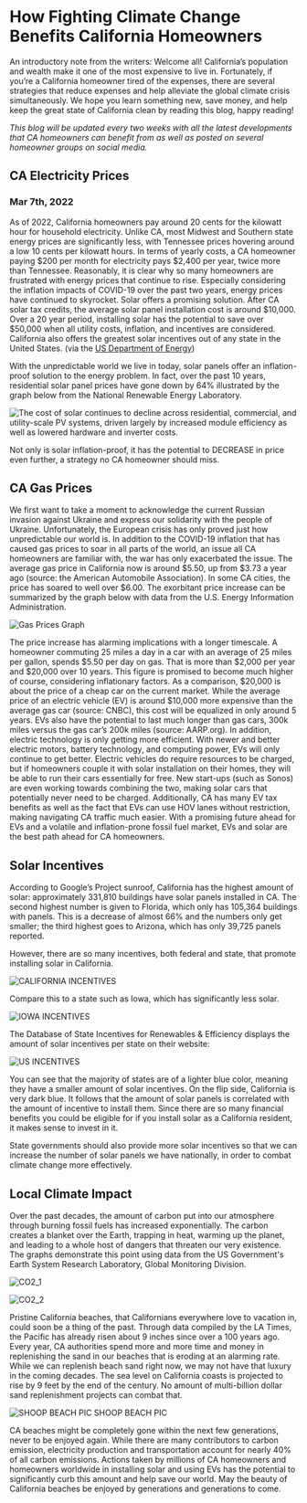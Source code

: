 # How Fighting Climate Change Benefits California Homeowners

An introductory note from the writers: 
Welcome all! California’s population and wealth make it one of the most expensive to live in. Fortunately, if you’re a California homeowner tired of the expenses, there are several strategies that reduce expenses and help alleviate the global climate crisis simultaneously. We hope you learn something new, save money, and help keep the great state of California clean by reading this blog, happy reading! 

_This blog will be updated every two weeks with all the latest developments that CA homeowners can benefit from as well as posted on several homeowner groups on social media._

## CA Electricity Prices
### Mar 7th, 2022

  As of 2022, California homeowners pay around 20 cents for the kilowatt hour for household electricity. Unlike CA, most Midwest and Southern state energy prices are significantly less, with Tennessee prices hovering around a low 10 cents per kilowatt hours. In terms of yearly costs, a CA homeowner paying $200 per month for electricity pays $2,400 per year, twice more than Tennessee. Reasonably, it is clear why so many homeowners are frustrated with energy prices that continue to rise. Especially considering the inflation impacts of COVID-19 over the past two years, energy prices have continued to skyrocket. Solar offers a promising solution. After CA solar tax credits, the average solar panel installation cost is around $10,000. Over a 20 year period, installing solar has the potential to save over $50,000 when all utility costs, inflation, and incentives are considered. California also offers the greatest solar incentives out of any state in the United States. (via the [US Department of Energy](https://www.energysage.com/local-data/solar-panel-cost/ca/#))
  
With the unpredictable world we live in today, solar panels offer an inflation-proof solution to the energy problem. 
In fact, over the past 10 years, residential solar panel prices have gone down by 64% illustrated by the graph below from the National Renewable Energy Laboratory.

![The cost of solar continues to decline across residential, commercial, and utility-scale PV systems, driven largely by increased module efficiency as well as lowered hardware and inverter costs.](https://www.nrel.gov/news/program/2021/images/pv-2up-825.jpg)

Not only is solar inflation-proof, it has the potential to DECREASE in price even further, a strategy no CA homeowner should miss. 

## CA Gas Prices

We first want to take a moment to acknowledge the current Russian invasion against Ukraine and express our solidarity with the people of Ukraine. Unfortunately, the European crisis has only proved just how unpredictable our world is. In addition to the COVID-19 inflation that has caused gas prices to soar in all parts of the world, an issue all CA homeowners are familiar with, the war has only exacerbated the issue. The average gas price in California now is around $5.50, up from $3.73 a year ago (source: the American Automobile Association). In some CA cities, the price has soared to well over $6.00. The exorbitant price increase can be summarized by the graph below with data from the U.S. Energy Information Administration.

![Gas Prices Graph](https://media.discordapp.net/attachments/893276834500853843/950638222810153000/chart.png)

The price increase has alarming implications with a longer timescale. A homeowner commuting 25 miles a day in a car with an average of 25 miles per gallon, spends $5.50 per day on gas. That is more than $2,000 per year and $20,000 over 10 years. This figure is promised to become much higher of course, considering inflationary factors. As a comparison, $20,000 is about the price of a cheap car on the current market. While the average price of an electric vehicle (EV) is around $10,000 more expensive than the average gas car (source: CNBC), this cost will be equalized in only around 5 years. EVs also have the potential to last much longer than gas cars, 300k miles versus the gas car’s 200k miles (source: AARP.org). 
In addition, electric technology is only getting more efficient. With newer and better electric motors, battery technology, and computing power, EVs will only continue to get better. Electric vehicles do require resources to be charged, but if homeowners couple it with solar installation on their homes, they will be able to run their cars essentially for free. New start-ups (such as Sonos) are even working towards combining the two, making solar cars that potentially never need to be charged. Additionally, CA has many EV tax benefits as well as the fact that EVs can use HOV lanes without restriction, making navigating CA traffic much easier. With a promising future ahead for EVs and a volatile and inflation-prone fossil fuel market, EVs and solar are the best path ahead for CA homeowners.

## Solar Incentives
According to Google’s Project sunroof, California has the highest amount of solar: approximately 331,810 buildings have solar panels installed in CA. The second highest number is given to Florida, which only has 105,364 buildings with panels. This is a decrease of almost 66% and the numbers only get smaller; the third highest goes to Arizona, which has only 39,725 panels reported. 

However, there are so many incentives, both federal and state, that promote installing solar in California. 

![CALIFORNIA INCENTIVES](https://user-images.githubusercontent.com/44127903/157179876-adc55457-fa55-42a4-978b-d7a5e47125f0.png)

Compare this to a state such as Iowa, which has significantly less solar. 

![IOWA INCENTIVES](https://user-images.githubusercontent.com/44127903/157180001-212ad658-16be-4b1d-8d35-28c0c090465f.png)

The Database of State Incentives for Renewables & Efficiency displays the amount of solar incentives per state on their website:

![US INCENTIVES](https://media.discordapp.net/attachments/893276834500853843/950638223565144085/incentives.PNG?width=1626&height=1002)

You can see that the majority of states are of a lighter blue color, meaning they have a smaller amount of solar incentives. On the flip side, California is very dark blue. It follows that the amount of solar panels is correlated with the amount of incentive to install them. Since there are so many financial benefits you could be eligible for if you install solar as a California resident, it makes sense to invest in it.

State governments should also provide more solar incentives so that we can increase the number of solar panels we have nationally, in order to combat climate change more effectively.

## Local Climate Impact
Over the past decades, the amount of carbon put into our atmosphere through burning fossil fuels has increased exponentially. The carbon creates a blanket over the Earth, trapping in heat, warming up the planet, and leading to a whole host of dangers that threaten our very existence. The graphs demonstrate this point using data from the US Government's Earth System Research Laboratory, Global Monitoring Division.

![CO2_1](https://media.discordapp.net/attachments/893276834500853843/950638223187660810/co2_emissions.png)

![CO2_2](https://media.discordapp.net/attachments/893276834500853843/950638223380590612/co2_groth_rate.png)

Pristine California beaches, that Californians everywhere love to vacation in, could soon be a thing of the past. Through data compiled by the LA Times, the Pacific has already risen about 9 inches since over a 100 years ago. Every year, CA authorities spend more and more time and money in replenishing the sand in our beaches that is eroding at an alarming rate. While we can replenish beach sand right now, we may not have that luxury in the coming decades. The sea level on California coasts is projected to rise by 9 feet by the end of the century. No amount of multi-billion dollar sand replenishment projects can combat that. 

![SHOOP BEACH PIC SHOOP BEACH PIC](https://user-images.githubusercontent.com/44127903/157179164-7da604e8-3837-437c-a57d-f38e2303948d.png)

CA beaches might be completely gone within the next few generations, never to be enjoyed again. While there are many contributors to carbon emission, electricity production and transportation account for nearly 40% of all carbon emissions. Actions taken by millions of CA homeowners and homeowners worldwide in installing solar and using EVs has the potential to significantly curb this amount and help save our world. May the beauty of California beaches be enjoyed by generations and generations to come.
